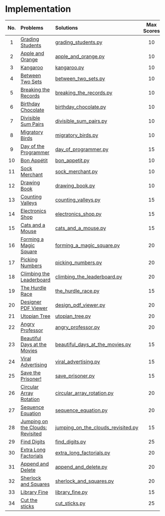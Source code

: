 # Implementation

| No. | Problems | Solutions | Max Scores | Difficulty |
|:---:|:---------|:----------|:----------:|:----------:|
| 1 | [Grading Students](https://www.hackerrank.com/challenges/grading/problem) | [grading_students.py](https://github.com/quqixun/Hackerrank_Python/blob/master/Algorithm/Implementation/grading_students.py) | 10 | Easy |
| 2 | [Apple and Orange](https://www.hackerrank.com/challenges/apple-and-orange/problem) | [apple_and_orange.py](https://github.com/quqixun/Hackerrank_Python/blob/master/Algorithm/Implementation/apple_and_orange.py) | 10 | Easy |
| 3 | [Kangaroo](https://www.hackerrank.com/challenges/kangaroo/problem) | [kangaroo.py](https://github.com/quqixun/Hackerrank_Python/blob/master/Algorithm/Implementation/kangaroo.py) | 10 | Easy |
| 4 | [Between Two Sets](https://www.hackerrank.com/challenges/between-two-sets/problem) | [between_two_sets.py](https://github.com/quqixun/Hackerrank_Python/blob/master/Algorithm/Implementation/between_two_sets.py) | 10 | Easy |
| 5 | [Breaking the Records](https://www.hackerrank.com/challenges/breaking-best-and-worst-records/problem) | [breaking_the_records.py](https://github.com/quqixun/Hackerrank_Python/blob/master/Algorithm/Implementation/breaking_the_records.py) | 10 | Easy |
| 6 | [Birthday Chocolate](https://www.hackerrank.com/challenges/the-birthday-bar/problem) | [birthday_chocolate.py](https://github.com/quqixun/Hackerrank_Python/blob/master/Algorithm/Implementation/birthday_chocolate.py) | 10 | Easy |
| 7 | [Divisible Sum Pairs](https://www.hackerrank.com/challenges/divisible-sum-pairs/problem) | [divisible_sum_pairs.py](https://github.com/quqixun/Hackerrank_Python/blob/master/Algorithm/Implementation/divisible_sum_pairs.py) | 10 | Easy |
| 8 | [Migratory Birds](https://www.hackerrank.com/challenges/migratory-birds/problem) | [migratory_birds.py](https://github.com/quqixun/Hackerrank_Python/blob/master/Algorithm/Implementation/migratory_birds.py) | 10 | Easy |
| 9 | [Day of the Programmer](https://www.hackerrank.com/challenges/day-of-the-programmer/problem) | [day_of_programmer.py](https://github.com/quqixun/Hackerrank_Python/blob/master/Algorithm/Implementation/day_of_programmer.py) | 15 | Easy |
| 10 | [Bon Appétit](https://www.hackerrank.com/challenges/bon-appetit/problem) | [bon_appetit.py](https://github.com/quqixun/Hackerrank_Python/blob/master/Algorithm/Implementation/bon_appetit.py) | 10 | Easy |
| 11 | [Sock Merchant](https://www.hackerrank.com/challenges/sock-merchant/problem) | [sock_merchant.py](https://github.com/quqixun/Hackerrank_Python/blob/master/Algorithm/Implementation/sock_merchant.py) | 10 | Easy |
| 12 | [Drawing Book](https://www.hackerrank.com/challenges/drawing-book/problem) | [drawing_book.py](https://github.com/quqixun/Hackerrank_Python/blob/master/Algorithm/Implementation/drawing_book.py) | 10 | Easy |
| 13 | [Counting Valleys](https://www.hackerrank.com/challenges/counting-valleys/problem) | [counting_valleys.py](https://github.com/quqixun/Hackerrank_Python/blob/master/Algorithm/Implementation/counting_valleys.py) | 15 | Easy |
| 14 | [Electronics Shop](https://www.hackerrank.com/challenges/electronics-shop/problem) | [electronics_shop.py](https://github.com/quqixun/Hackerrank_Python/blob/master/Algorithm/Implementation/electronics_shop.py) | 15 | Easy |
| 15 | [Cats and a Mouse](https://www.hackerrank.com/challenges/cats-and-a-mouse/problem) | [cats_and_a_mouse.py](https://github.com/quqixun/Hackerrank_Python/blob/master/Algorithm/Implementation/cats_and_a_mouse.py) | 15 | Easy |
| 16 | [Forming a Magic Square](https://www.hackerrank.com/challenges/magic-square-forming/problem) | [forming_a_magic_square.py](https://github.com/quqixun/Hackerrank_Python/blob/master/Algorithm/Implementation/forming_a_magic_square.py) | 20 | Easy |
| 17 | [Picking Numbers](https://www.hackerrank.com/challenges/picking-numbers/problem) | [picking_numbers.py](https://github.com/quqixun/Hackerrank_Python/blob/master/Algorithm/Implementation/picking_numbers.py) | 20 | Easy |
| 18 | [Climbing the Leaderboard](https://www.hackerrank.com/challenges/climbing-the-leaderboard/problem) | [climbing_the_leaderboard.py](https://github.com/quqixun/Hackerrank_Python/blob/master/Algorithm/Implementation/climbing_the_leaderboard.py) | 20 | Easy |
| 19 | [The Hurdle Race](https://www.hackerrank.com/challenges/the-hurdle-race/problem) | [the_hurdle_race.py](https://github.com/quqixun/Hackerrank_Python/blob/master/Algorithm/Implementation/the_hurdle_race.py) | 15 | Easy |
| 20 | [Designer PDF Viewer](https://www.hackerrank.com/challenges/designer-pdf-viewer/problem) | [design_pdf_viewer.py](https://github.com/quqixun/Hackerrank_Python/blob/master/Algorithm/Implementation/design_pdf_viewer.py) | 20 | Easy |
| 21 | [Utopian Tree](https://www.hackerrank.com/challenges/utopian-tree/problem) | [utopian_tree.py](https://github.com/quqixun/Hackerrank_Python/blob/master/Algorithm/Implementation/utopian_tree.py) | 20 | Easy |
| 22 | [Angry Professor](https://www.hackerrank.com/challenges/angry-professor/problem) | [angry_professor.py](https://github.com/quqixun/Hackerrank_Python/blob/master/Algorithm/Implementation/angry_professor.py) | 20 | Easy |
| 23 | [Beautiful Days at the Movies](https://www.hackerrank.com/challenges/beautiful-days-at-the-movies/problem) | [beautiful_days_at_the_movies.py](https://github.com/quqixun/Hackerrank_Python/blob/master/Algorithm/Implementation/beautiful_days_at_the_movies.py) | 15 | Easy |
| 24 | [Viral Advertising](https://www.hackerrank.com/challenges/strange-advertising/problem) | [viral_advertising.py](https://github.com/quqixun/Hackerrank_Python/blob/master/Algorithm/Implementation/viral_advertising.py) | 15 | Easy |
| 25 | [Save the Prisoner!](https://www.hackerrank.com/challenges/save-the-prisoner/problem) | [save_prisoner.py](https://github.com/quqixun/Hackerrank_Python/blob/master/Algorithm/Implementation/save_prisoner.py) | 15 | Easy |
| 26 | [Circular Array Rotation](https://www.hackerrank.com/challenges/circular-array-rotation/problem) | [circular_array_rotation.py](https://github.com/quqixun/Hackerrank_Python/blob/master/Algorithm/Implementation/circular_array_rotation.py) | 20 | Easy |
| 27 | [Sequence Equation](https://www.hackerrank.com/challenges/permutation-equation/problem) | [sequence_equation.py](https://github.com/quqixun/Hackerrank_Python/blob/master/Algorithm/Implementation/sequence_equation.py) | 20 | Easy |
| 28 | [Jumping on the Clouds: Revisited](https://www.hackerrank.com/challenges/jumping-on-the-clouds-revisited/problem) | [jumping_on_the_clouds_revisited.py](https://github.com/quqixun/Hackerrank_Python/blob/master/Algorithm/Implementation/jumping_on_the_clouds_revisited.py) | 15 | Easy |
| 29 | [Find Digits](https://www.hackerrank.com/challenges/find-digits/problem) | [find_digits.py](https://github.com/quqixun/Hackerrank_Python/blob/master/Algorithm/Implementation/find_digits.py) | 25 | Easy |
| 30 | [Extra Long Factorials](https://www.hackerrank.com/challenges/extra-long-factorials/problem) | [extra_long_factorials.py](https://github.com/quqixun/Hackerrank_Python/blob/master/Algorithm/Implementation/extra_long_factorials.py) | 20 | Easy |
| 31 | [Append and Delete](https://www.hackerrank.com/challenges/append-and-delete/problem) | [append_and_delete.py](https://github.com/quqixun/Hackerrank_Python/blob/master/Algorithm/Implementation/append_and_delete.py) | 20 | Easy |
| 32 | [Sherlock and Squares](https://www.hackerrank.com/challenges/sherlock-and-squares/problem) | [sherlock_and_squares.py](https://github.com/quqixun/Hackerrank_Python/blob/master/Algorithm/Implementation/sherlock_and_squares.py) | 20 | Easy |
| 33 | [Library Fine](https://www.hackerrank.com/challenges/library-fine/problem) | [library_fine.py](https://github.com/quqixun/Hackerrank_Python/blob/master/Algorithm/Implementation/library_fine.py) | 15 | Easy |
| 34 | [Cut the sticks](https://www.hackerrank.com/challenges/cut-the-sticks/problem) | [cut_sticks.py](https://github.com/quqixun/Hackerrank_Python/blob/master/Algorithm/Implementation/cut_sticks.py) | 25 | Easy |
